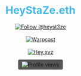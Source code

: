 <div align="center">
  <h1 style="color:#46b8ea;">HeyStaZe.eth</h1>
  
  <a href="https://twitter.com/heyst3ze">
    <img src="https://img.shields.io/static/v1?label=Follow&message=@heyst3ze&color=white&style=flat&logo=x&logoColor=white" alt="Follow @heyst3ze">
  </a>
  
  <br>
  <br>
  <a href="https://warpcast.com/heystaze">
    <img src="https://img.shields.io/static/v1?label=Warpcast&message=heystaze&color=purple&style=flat" alt="Warpcast">
  </a>
  <br>
  <br>
  <a href="https://hey.xyz/u/heystaze">
    <img src="https://img.shields.io/static/v1?label=Hey.xyz&message=heystaze&color=blue&style=flat" alt="Hey.xyz">
  </a>
  <br>
  <br>
  <span style="background-color:#555;padding:5px 10px;border-radius:4px;">
    <img src="https://komarev.com/ghpvc/?username=heystaze&color=brightgreen&label=Profile%20views" alt="Profile views">
  </span>
</div>
